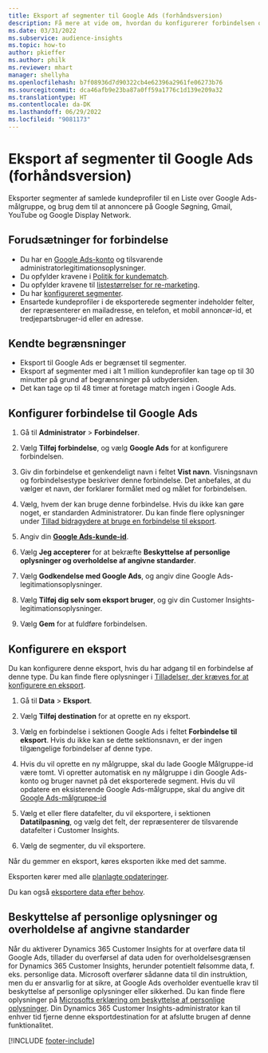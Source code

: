 ```yaml
---
title: Eksport af segmenter til Google Ads (forhåndsversion)
description: Få mere at vide om, hvordan du konfigurerer forbindelsen og eksporterer til Google Ads.
ms.date: 03/31/2022
ms.subservice: audience-insights
ms.topic: how-to
author: pkieffer
ms.author: philk
ms.reviewer: mhart
manager: shellyha
ms.openlocfilehash: b7f08936d7d90322cb4e62396a2961fe06273b76
ms.sourcegitcommit: dca46afb9e23ba87a0ff59a1776c1d139e209a32
ms.translationtype: HT
ms.contentlocale: da-DK
ms.lasthandoff: 06/29/2022
ms.locfileid: "9081173"
---
```

# <a name="export-segments-to-google-ads-preview"></a>Eksport af segmenter til Google Ads (forhåndsversion)

Eksporter segmenter af samlede kundeprofiler til en Liste over Google Ads-målgruppe, og brug dem til at annoncere på Google Søgning, Gmail, YouTube og Google Display Network. 


## <a name="prerequisites-for-connection"></a>Forudsætninger for forbindelse

-   Du har en [Google Ads-konto](https://ads.google.com/) og tilsvarende administratorlegitimationsoplysninger.
-   Du opfylder kravene i [Politik for kundematch](https://support.google.com/adspolicy/answer/6299717).
-   Du opfylder kravene til [listestørrelser for re-marketing](https://support.google.com/google-ads/answer/7558048).
-   Du har [konfigureret segmenter](segments.md).
-   Ensartede kundeprofiler i de eksporterede segmenter indeholder felter, der repræsenterer en mailadresse, en telefon, et mobil annoncør-id, et tredjepartsbruger-id eller en adresse.

## <a name="known-limitations"></a>Kendte begrænsninger

- Eksport til Google Ads er begrænset til segmenter.
- Eksport af segmenter med i alt 1 million kundeprofiler kan tage op til 30 minutter på grund af begrænsninger på udbydersiden. 
- Det kan tage op til 48 timer at foretage match ingen i Google Ads.

## <a name="set-up-connection-to-google-ads"></a>Konfigurer forbindelse til Google Ads

1. Gå til **Administrator** > **Forbindelser**.

1. Vælg **Tilføj forbindelse**, og vælg **Google Ads** for at konfigurere forbindelsen.

1. Giv din forbindelse et genkendeligt navn i feltet **Vist navn**. Visningsnavn og forbindelsestype beskriver denne forbindelse. Det anbefales, at du vælger et navn, der forklarer formålet med og målet for forbindelsen.

1. Vælg, hvem der kan bruge denne forbindelse. Hvis du ikke kan gøre noget, er standarden Administratorer. Du kan finde flere oplysninger under [Tillad bidragydere at bruge en forbindelse til eksport](connections.md#allow-contributors-to-use-a-connection-for-exports).

1. Angiv din **[Google Ads-kunde-id](https://support.google.com/google-ads/answer/1704344)**.

1. Vælg **Jeg accepterer** for at bekræfte **Beskyttelse af personlige oplysninger og overholdelse af angivne standarder**.

1. Vælg **Godkendelse med Google Ads**, og angiv dine Google Ads-legitimationsoplysninger.

1. Vælg **Tilføj dig selv som eksport bruger**, og giv din Customer Insights-legitimationsoplysninger.

1. Vælg **Gem** for at fuldføre forbindelsen. 

## <a name="configure-an-export"></a>Konfigurere en eksport

Du kan konfigurere denne eksport, hvis du har adgang til en forbindelse af denne type. Du kan finde flere oplysninger i [Tilladelser, der kræves for at konfigurere en eksport](export-destinations.md#set-up-a-new-export).

1. Gå til **Data** > **Eksport**.

1. Vælg **Tilføj destination** for at oprette en ny eksport.

1. Vælg en forbindelse i sektionen Google Ads i feltet **Forbindelse til eksport**. Hvis du ikke kan se dette sektionsnavn, er der ingen tilgængelige forbindelser af denne type.

1. Hvis du vil oprette en ny målgruppe, skal du lade Google Målgruppe-id være tomt. Vi opretter automatisk en ny målgruppe i din Google Ads-konto og bruger navnet på det eksporterede segment. Hvis du vil opdatere en eksisterende Google Ads-målgruppe, skal du angive dit [Google Ads-målgruppe-id](https://support.google.com/google-ads/answer/7558048?hl=en#:~:text=Audience%20lists%20is%20a%20section,Display%20Network%20through%20remarketing%20campaigns.)

1. Vælg et eller flere datafelter, du vil eksportere, i sektionen **Datatilpasning**, og vælg det felt, der repræsenterer de tilsvarende datafelter i Customer Insights.

1. Vælg de segmenter, du vil eksportere. 

Når du gemmer en eksport, køres eksporten ikke med det samme.

Eksporten kører med alle [planlagte opdateringer](system.md#schedule-tab). 

Du kan også [eksportere data efter behov](export-destinations.md#run-exports-on-demand). 

## <a name="data-privacy-and-compliance"></a>Beskyttelse af personlige oplysninger og overholdelse af angivne standarder

Når du aktiverer Dynamics 365 Customer Insights for at overføre data til Google Ads, tillader du overførsel af data uden for overholdelsesgrænsen for Dynamics 365 Customer Insights, herunder potentielt følsomme data, f. eks. personlige data. Microsoft overfører sådanne data til din instruktion, men du er ansvarlig for at sikre, at Google Ads overholder eventuelle krav til beskyttelse af personlige oplysninger eller sikkerhed. Du kan finde flere oplysninger på [Microsofts erklæring om beskyttelse af personlige oplysninger](https://go.microsoft.com/fwlink/?linkid=396732).
Din Dynamics 365 Customer Insights-administrator kan til enhver tid fjerne denne eksportdestination for at afslutte brugen af denne funktionalitet.


[!INCLUDE [footer-include](includes/footer-banner.md)]
